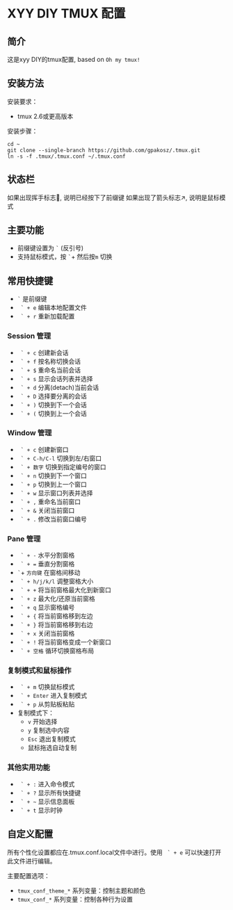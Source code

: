 #  XYY DIY TMUX 配置

## 简介

这是xyy DIY的tmux配置, based on `Oh my tmux!`

## 安装方法

安装要求：
- tmux 2.6或更高版本


安装步骤：

```
cd ~
git clone --single-branch https://github.com/gpakosz/.tmux.git
ln -s -f .tmux/.tmux.conf ~/.tmux.conf
```

## 状态栏
如果出现挥手标志👋, 说明已经按下了前缀键
如果出现了箭头标志↗, 说明是鼠标模式


## 主要功能

- 前缀键设置为 `` ` `` (反引号)
- 支持鼠标模式，按 `` ` ``+ 然后按``m`` 切换

## 常用快捷键

- `` ` `` 是前缀键
- `` ` + e`` 编辑本地配置文件
- `` ` + r`` 重新加载配置

### Session 管理
- `` ` + c`` 创建新会话
- `` ` + f`` 按名称切换会话
- `` ` + $`` 重命名当前会话
- `` ` + s`` 显示会话列表并选择
- `` ` + d`` 分离(detach)当前会话
- `` ` + D`` 选择要分离的会话
- `` ` + )`` 切换到下一个会话
- `` ` + (`` 切换到上一个会话

### Window 管理
- `` ` + c`` 创建新窗口
- `` ` + C-h/C-l`` 切换到左/右窗口
- `` ` + 数字`` 切换到指定编号的窗口
- `` ` + n`` 切换到下一个窗口
- `` ` + p`` 切换到上一个窗口
- `` ` + w`` 显示窗口列表并选择
- `` ` + ,`` 重命名当前窗口
- `` ` + &`` 关闭当前窗口
- `` ` + .`` 修改当前窗口编号

### Pane 管理
- `` ` + -`` 水平分割窗格
- `` ` + =`` 垂直分割窗格
- `` ` ``+ ``方向键`` 在窗格间移动
- `` ` + h/j/k/l`` 调整窗格大小
- `` ` + +`` 将当前窗格最大化到新窗口
- `` ` + z`` 最大化/还原当前窗格
- `` ` + q`` 显示窗格编号
- `` ` + {`` 将当前窗格移到左边
- `` ` + }`` 将当前窗格移到右边
- `` ` + x`` 关闭当前窗格
- `` ` + !`` 将当前窗格变成一个新窗口
- `` ` + 空格`` 循环切换窗格布局

### 复制模式和鼠标操作
- `` ` + m`` 切换鼠标模式
- `` ` + Enter`` 进入复制模式
- `` ` + p`` 从剪贴板粘贴
- 复制模式下：
  - `v` 开始选择
  - `y` 复制选中内容
  - `Esc` 退出复制模式
  - 鼠标拖选自动复制

### 其他实用功能
- `` ` + :`` 进入命令模式
- `` ` + ?`` 显示所有快捷键
- `` ` + ~`` 显示信息面板
- `` ` + t`` 显示时钟

## 自定义配置

所有个性化设置都应在.tmux.conf.local文件中进行。使用 `` ` + e`` 可以快速打开此文件进行编辑。

主要配置选项：
- `tmux_conf_theme_*` 系列变量：控制主题和颜色
- `tmux_conf_*` 系列变量：控制各种行为设置